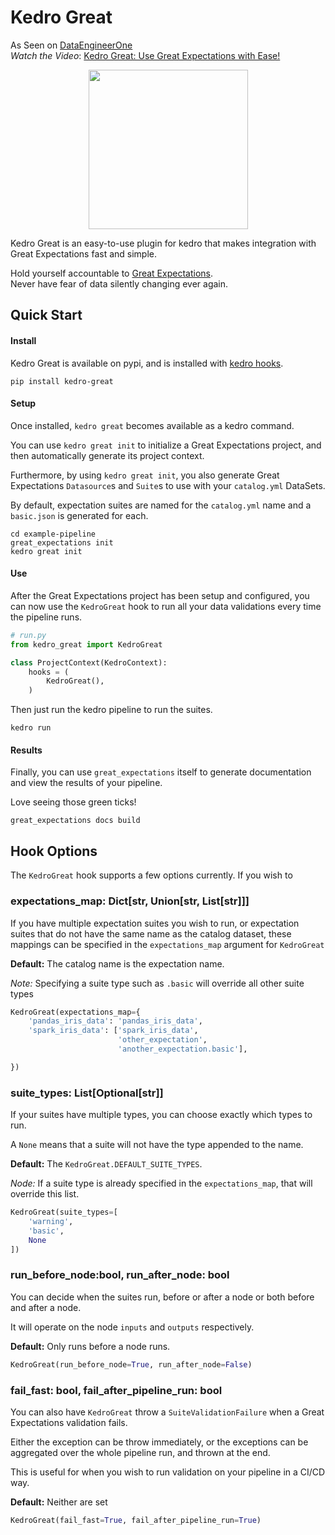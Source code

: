 # Kedro Great

As Seen on [DataEngineerOne](https://www.youtube.com/c/DataEngineerOne)  
*Watch the Video*: [Kedro Great: Use Great Expectations with Ease!](https://www.youtube.com/watch?v=VY_AO0__oIE)

<p align="center">
  <img width="255" src="https://github.com/tamsanh/kedro-great/blob/master/images/great.png">
</p>


Kedro Great is an easy-to-use plugin for kedro that makes integration with Great Expectations fast and simple.

Hold yourself accountable to [Great Expectations](https://github.com/great-expectations/great_expectations).  
Never have fear of data silently changing ever again.

## Quick Start

#### Install
Kedro Great is available on pypi, and is installed with [kedro hooks](https://kedro.readthedocs.io/en/latest/04_user_guide/15_hooks.html).

```console
pip install kedro-great
```

#### Setup

Once installed, `kedro great` becomes available as a kedro command.

You can use `kedro great init` to initialize a Great Expectations project, and then automatically generate its project context.

Furthermore, by using `kedro great init`, you also generate Great Expectations `Datasource`s and `Suite`s to use with your `catalog.yml` DataSets.

By default, expectation suites are named for the `catalog.yml` name and a `basic.json` is generated for each.

```console
cd example-pipeline
great_expectations init
kedro great init
```

#### Use

After the Great Expectations project has been setup and configured, you can now use the `KedroGreat` hook to run all your data validations every time the pipeline runs.

```python
# run.py
from kedro_great import KedroGreat

class ProjectContext(KedroContext):
    hooks = (
        KedroGreat(),
    )
```


Then just run the kedro pipeline to run the suites.

```console
kedro run
```

#### Results

Finally, you can use `great_expectations` itself to generate documentation and view the results of your pipeline.

Love seeing those green ticks!

```console
great_expectations docs build
```

## Hook Options

The `KedroGreat` hook supports a few options currently. If you wish to 

### expectations_map: Dict[str, Union[str, List[str]]]

If you have multiple expectation suites you wish to run, or expectation suites that do not have the same name
as the catalog dataset, these mappings can be specified in the `expectations_map` argument for `KedroGreat`

**Default:** The catalog name is the expectation name.

*Note:* Specifying a suite type such as `.basic` will override all other suite types

```python
KedroGreat(expectations_map={
    'pandas_iris_data': 'pandas_iris_data',
    'spark_iris_data': ['spark_iris_data',
                        'other_expectation',
                        'another_expectation.basic'],

})
```

### suite_types: List[Optional[str]]

If your suites have multiple types, you can choose exactly which types to run.

A `None` means that a suite will not have the type appended to the name.

**Default:** The `KedroGreat.DEFAULT_SUITE_TYPES`.

*Node:* If a suite type is already specified in the `expectations_map`, that will override this list.

```python
KedroGreat(suite_types=[
    'warning',
    'basic',
    None
])
```

### run_before_node:bool, run_after_node: bool

You can decide when the suites run, before or after a node or both before and after a node.

It will operate on the node `inputs` and `outputs` respectively.

**Default:** Only runs before a node runs.

```python
KedroGreat(run_before_node=True, run_after_node=False)
```

### fail_fast: bool, fail_after_pipeline_run: bool

You can also have `KedroGreat` throw a `SuiteValidationFailure` when a Great Expectations validation fails.

Either the exception can be throw immediately, or the exceptions can be aggregated over the whole pipeline run, and thrown at the end.

This is useful for when you wish to run validation on your pipeline in a CI/CD way.

**Default:** Neither are set

```python
KedroGreat(fail_fast=True, fail_after_pipeline_run=True)
```
